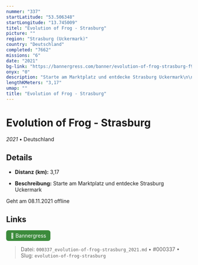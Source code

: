 ```yaml
---
nummer: "337"
startLatitude: "53.506348"
startLongitude: "13.745009"
titel: "Evolution of Frog - Strasburg"
picture: ""
region: "Strasburg (Uckermark)"
country: "Deutschland"
completed: "7662"
missions: "6"
date: "2021"
bg-link: "https://bannergress.com/banner/evolution-of-frog-strasburg-f93f"
onyx: "0"
description: "Starte am Marktplatz und entdecke Strasburg Uckermark\n\nGeht am 08.11.2021 offline"
lengthKMeters: "3,17"
umap: ""
title: "Evolution of Frog - Strasburg"
---
```

# Evolution of Frog - Strasburg

*2021* • Deutschland



## Details
- **Distanz (km):** 3,17



- **Beschreibung:** Starte am Marktplatz und entdecke Strasburg Uckermark

Geht am 08.11.2021 offline


## Links
<div style="margin-top: 0.5em;">
<a href="https://bannergress.com/banner/evolution-of-frog-strasburg-f93f" target="_blank" style="display:inline-block;margin-right:8px;padding:6px 12px;background-color:#3c8b3c;color:white;text-decoration:none;border-radius:6px;">🔗 Bannergress</a>

</div>


> Datei: `000337_evolution-of-frog-strasburg_2021.md` • #000337 • Slug: `evolution-of-frog-strasburg`
